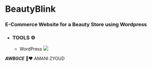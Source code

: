 # BeautyBlink

### E-Commerce Website for a Beauty Store using Wordpress 


* ### **TOOLS ⚙️**
  + WordPress ![](https://s.w.org/style/images/about/WordPress-logotype-alternative.png)

***AWBGCE*** 🌼❤️ AMANI ZYOUD